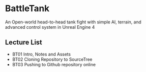 # BattleTank
An Open-world head-to-head tank fight with simple AI, terrain, and advanced control system in Unreal Engine 4



## Lecture List
* BT01 Intro, Notes and Assets
* BT02 Cloning Repository to SourceTree
* BT03 Pushing to Github repository online
